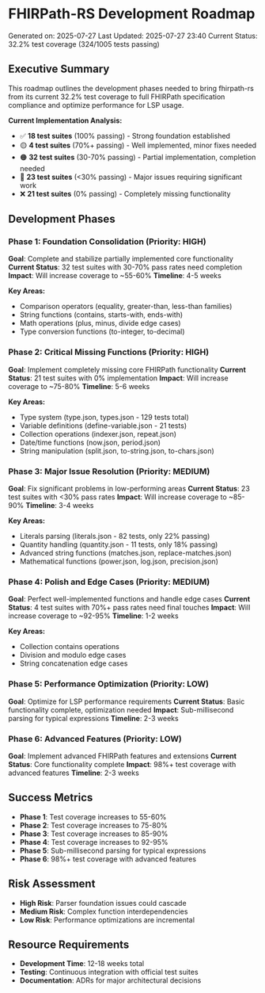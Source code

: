 # FHIRPath-RS Development Roadmap

Generated on: 2025-07-27
Last Updated: 2025-07-27 23:40
Current Status: 32.2% test coverage (324/1005 tests passing)

## Executive Summary

This roadmap outlines the development phases needed to bring fhirpath-rs from its current 32.2% test coverage to full FHIRPath specification compliance and optimize performance for LSP usage.

**Current Implementation Analysis:**
- ✅ **18 test suites** (100% passing) - Strong foundation established
- 🟡 **4 test suites** (70%+ passing) - Well implemented, minor fixes needed  
- 🟠 **32 test suites** (30-70% passing) - Partial implementation, completion needed
- 🔴 **23 test suites** (<30% passing) - Major issues requiring significant work
- ❌ **21 test suites** (0% passing) - Completely missing functionality

## Development Phases

### Phase 1: Foundation Consolidation (Priority: HIGH)
**Goal**: Complete and stabilize partially implemented core functionality
**Current Status**: 32 test suites with 30-70% pass rates need completion
**Impact**: Will increase coverage to ~55-60%
**Timeline**: 4-5 weeks

**Key Areas:**
- Comparison operators (equality, greater-than, less-than families)
- String functions (contains, starts-with, ends-with)
- Math operations (plus, minus, divide edge cases)
- Type conversion functions (to-integer, to-decimal)

### Phase 2: Critical Missing Functions (Priority: HIGH)
**Goal**: Implement completely missing core FHIRPath functionality
**Current Status**: 21 test suites with 0% implementation
**Impact**: Will increase coverage to ~75-80%
**Timeline**: 5-6 weeks

**Key Areas:**
- Type system (type.json, types.json - 129 tests total)
- Variable definitions (define-variable.json - 21 tests)
- Collection operations (indexer.json, repeat.json)
- Date/time functions (now.json, period.json)
- String manipulation (split.json, to-string.json, to-chars.json)

### Phase 3: Major Issue Resolution (Priority: MEDIUM)
**Goal**: Fix significant problems in low-performing areas
**Current Status**: 23 test suites with <30% pass rates
**Impact**: Will increase coverage to ~85-90%
**Timeline**: 3-4 weeks

**Key Areas:**
- Literals parsing (literals.json - 82 tests, only 22% passing)
- Quantity handling (quantity.json - 11 tests, only 18% passing)
- Advanced string functions (matches.json, replace-matches.json)
- Mathematical functions (power.json, log.json, precision.json)

### Phase 4: Polish and Edge Cases (Priority: MEDIUM)
**Goal**: Perfect well-implemented functions and handle edge cases
**Current Status**: 4 test suites with 70%+ pass rates need final touches
**Impact**: Will increase coverage to ~92-95%
**Timeline**: 1-2 weeks

**Key Areas:**
- Collection contains operations
- Division and modulo edge cases
- String concatenation edge cases

### Phase 5: Performance Optimization (Priority: LOW)
**Goal**: Optimize for LSP performance requirements
**Current Status**: Basic functionality complete, optimization needed
**Impact**: Sub-millisecond parsing for typical expressions
**Timeline**: 2-3 weeks

### Phase 6: Advanced Features (Priority: LOW)
**Goal**: Implement advanced FHIRPath features and extensions
**Current Status**: Core functionality complete
**Impact**: 98%+ test coverage with advanced features
**Timeline**: 2-3 weeks

## Success Metrics

- **Phase 1**: Test coverage increases to 55-60%
- **Phase 2**: Test coverage increases to 75-80%
- **Phase 3**: Test coverage increases to 85-90%
- **Phase 4**: Test coverage increases to 92-95%
- **Phase 5**: Sub-millisecond parsing for typical expressions
- **Phase 6**: 98%+ test coverage with advanced features

## Risk Assessment

- **High Risk**: Parser foundation issues could cascade
- **Medium Risk**: Complex function interdependencies
- **Low Risk**: Performance optimizations are incremental

## Resource Requirements

- **Development Time**: 12-18 weeks total
- **Testing**: Continuous integration with official test suites
- **Documentation**: ADRs for major architectural decisions
